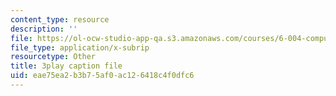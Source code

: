 ```yaml
---
content_type: resource
description: ''
file: https://ol-ocw-studio-app-qa.s3.amazonaws.com/courses/6-004-computation-structures-spring-2017/eae75ea2b3b75af0ac126418c4f0dfc6_R7U0Xezxo_0.vtt
file_type: application/x-subrip
resourcetype: Other
title: 3play caption file
uid: eae75ea2-b3b7-5af0-ac12-6418c4f0dfc6
---
```

